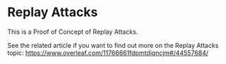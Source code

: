 # Replay Attacks

This is a Proof of Concept of Replay Attacks.

See the related article if you want to find out more on the Replay Attacks topic:
https://www.overleaf.com/11766661fdpmtdjqncjm#/44557684/

